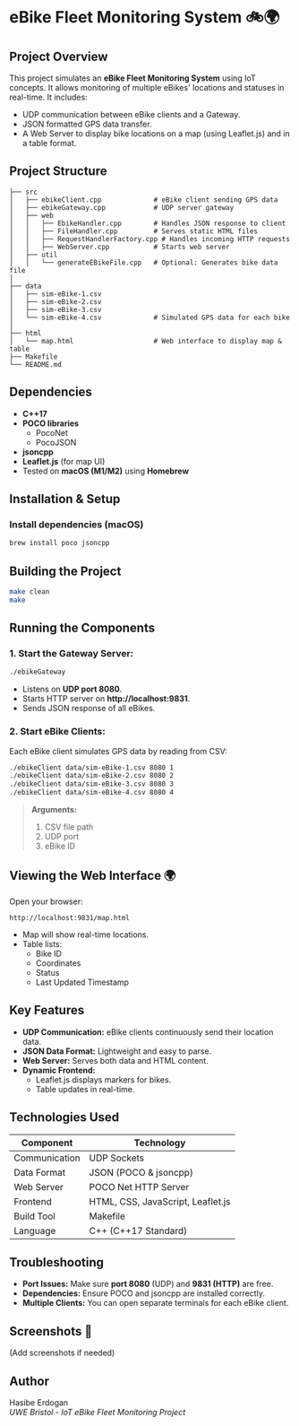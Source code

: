 
# eBike Fleet Monitoring System 🚲🌍

## Project Overview

This project simulates an **eBike Fleet Monitoring System** using IoT concepts. It allows monitoring of multiple eBikes' locations and statuses in real-time. It includes:

- UDP communication between eBike clients and a Gateway.
- JSON formatted GPS data transfer.
- A Web Server to display bike locations on a map (using Leaflet.js) and in a table format.

## Project Structure

```
├── src
│   ├── ebikeClient.cpp             # eBike client sending GPS data
│   ├── ebikeGateway.cpp            # UDP server gateway
│   ├── web
│   │   ├── EbikeHandler.cpp        # Handles JSON response to client
│   │   ├── FileHandler.cpp         # Serves static HTML files
│   │   ├── RequestHandlerFactory.cpp # Handles incoming HTTP requests
│   │   ├── WebServer.cpp           # Starts web server
│   ├── util
│   │   └── generateEBikeFile.cpp   # Optional: Generates bike data file
│
├── data
│   ├── sim-eBike-1.csv
│   ├── sim-eBike-2.csv
│   ├── sim-eBike-3.csv
│   └── sim-eBike-4.csv             # Simulated GPS data for each bike
│
├── html
│   └── map.html                    # Web interface to display map & table
├── Makefile
└── README.md
```

## Dependencies

- **C++17**
- **POCO libraries**
    - PocoNet
    - PocoJSON
- **jsoncpp**
- **Leaflet.js** (for map UI)
- Tested on **macOS (M1/M2)** using **Homebrew**

## Installation & Setup

### Install dependencies (macOS)
```bash
brew install poco jsoncpp
```

## Building the Project

```bash
make clean
make
```

## Running the Components

### 1. Start the Gateway Server:

```bash
./ebikeGateway
```

- Listens on **UDP port 8080**.
- Starts HTTP server on **http://localhost:9831**.
- Sends JSON response of all eBikes.

### 2. Start eBike Clients:

Each eBike client simulates GPS data by reading from CSV:

```bash
./ebikeClient data/sim-eBike-1.csv 8080 1
./ebikeClient data/sim-eBike-2.csv 8080 2
./ebikeClient data/sim-eBike-3.csv 8080 3
./ebikeClient data/sim-eBike-4.csv 8080 4
```

> **Arguments:**
> 1. CSV file path
> 2. UDP port
> 3. eBike ID

## Viewing the Web Interface 🌍

Open your browser:

```
http://localhost:9831/map.html
```

- Map will show real-time locations.
- Table lists:
  - Bike ID
  - Coordinates
  - Status
  - Last Updated Timestamp

## Key Features

- **UDP Communication:** eBike clients continuously send their location data.
- **JSON Data Format:** Lightweight and easy to parse.
- **Web Server:** Serves both data and HTML content.
- **Dynamic Frontend:**
  - Leaflet.js displays markers for bikes.
  - Table updates in real-time.

## Technologies Used

| Component              | Technology                           |
|-----------------------|--------------------------------------|
| Communication         | UDP Sockets                          |
| Data Format           | JSON (POCO & jsoncpp)                |
| Web Server            | POCO Net HTTP Server                 |
| Frontend              | HTML, CSS, JavaScript, Leaflet.js    |
| Build Tool            | Makefile                             |
| Language              | C++ (C++17 Standard)                 |

## Troubleshooting

- **Port Issues:** Make sure **port 8080** (UDP) and **9831 (HTTP)** are free.
- **Dependencies:** Ensure POCO and jsoncpp are installed correctly.
- **Multiple Clients:** You can open separate terminals for each eBike client.

## Screenshots 📸

(Add screenshots if needed)

## Author

Hasibe Erdogan  
*UWE Bristol - IoT eBike Fleet Monitoring Project*
